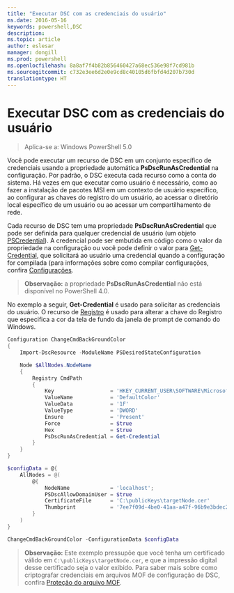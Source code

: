 ```yaml
---
title: "Executar DSC com as credenciais do usuário"
ms.date: 2016-05-16
keywords: powershell,DSC
description: 
ms.topic: article
author: eslesar
manager: dongill
ms.prod: powershell
ms.openlocfilehash: 8a8af7f4b82b856460427a68ec536e98f7cd981b
ms.sourcegitcommit: c732e3ee6d2e0e9cd8c40105d6fbfd4d207b730d
translationtype: HT
---
```

# <a name="running-dsc-with-user-credentials"></a>Executar DSC com as credenciais do usuário 

> Aplica-se a: Windows PowerShell 5.0

Você pode executar um recurso de DSC em um conjunto específico de credenciais usando a propriedade automática **PsDscRunAsCredential** na configuração. Por padrão, o DSC executa cada recurso como a conta do sistema. Há vezes em que executar como usuário é necessário, como ao fazer a instalação de pacotes MSI em um contexto de usuário específico, ao configurar as chaves do registro do um usuário, ao acessar o diretório local específico de um usuário ou ao acessar um compartilhamento de rede.

Cada recurso de DSC tem uma propriedade **PsDscRunAsCredential** que pode ser definida para qualquer credencial de usuário (um objeto [PSCredential](https://msdn.microsoft.com/en-us/library/ms572524(v=VS.85).aspx)).
A credencial pode ser embutida em código como o valor da propriedade na configuração ou você pode definir o valor para [Get-Credential](https://technet.microsoft.com/en-us/library/hh849815.aspx), que solicitará ao usuário uma credencial quando a configuração for compilada (para informações sobre como compilar configurações, confira [Configurações](configurations.md).

>**Observação:** a propriedade **PsDscRunAsCredential** não está disponível no PowerShell 4.0.

No exemplo a seguir, **Get-Credential** é usado para solicitar as credenciais do usuário. O recurso de [Registro](registryResource.md) é usado para alterar a chave do Registro que especifica a cor da tela de fundo da janela de prompt de comando do Windows.

```powershell
Configuration ChangeCmdBackGroundColor    
{
    Import-DscResource -ModuleName PSDesiredStateConfiguration

    Node $AllNodes.NodeName
    {
        Registry CmdPath
        {
            Key                  = 'HKEY_CURRENT_USER\SOFTWARE\Microsoft\Command Processor'
            ValueName            = 'DefaultColor'
            ValueData            = '1F'
            ValueType            = 'DWORD'
            Ensure               = 'Present'
            Force                = $true
            Hex                  = $true
            PsDscRunAsCredential = Get-Credential
        }
    }                   
}

$configData = @{
    AllNodes = @(
        @{
            NodeName             = 'localhost';
            PSDscAllowDomainUser = $true
            CertificateFile      = 'C:\publicKeys\targetNode.cer'
            Thumbprint           = '7ee7f09d-4be0-41aa-a47f-96b9e3bdec25'
        }
    )
}

ChangeCmdBackGroundColor -ConfigurationData $configData
```
>**Observação:** Este exemplo pressupõe que você tenha um certificado válido em `C:\publicKeys\targetNode.cer`, e que a impressão digital desse certificado seja o valor exibido.
>Para saber mais sobre como criptografar credenciais em arquivos MOF de configuração de DSC, confira [Proteção do arquivo MOF](secureMOF.md).

